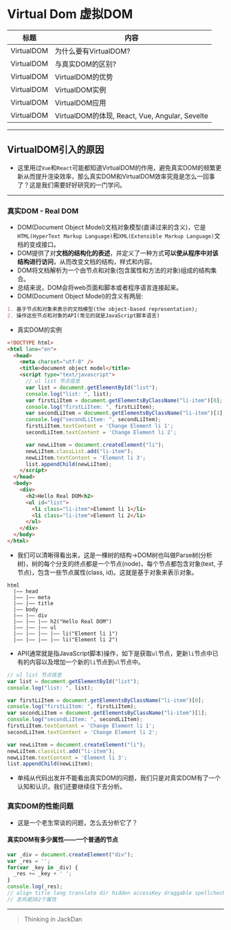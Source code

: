 # Virtual Dom 虚拟DOM

| 标题       | 内容                                           |
| ---------- | ---------------------------------------------- |
| VirtualDOM | 为什么要有VirtualDOM?                          |
| VirtualDOM | 与真实DOM的区别?                               |
| VirtualDOM | VirtualDOM的优势                               |
| VirtualDOM | VirtualDOM实例                                 |
| VirtualDOM | VirtualDOM应用                                 |
| VirtualDOM | VirtualDOM的体现, React, Vue, Angular, Sevelte |


------
## VirtualDOM引入的原因

- 这里用过`Vue`和`React`可能都知道VirtualDOM的作用，避免真实DOM的频繁更新从而提升渲染效率，那么真实DOM和VirtualDOM效率究竟是怎么一回事了？这是我们需要好好研究的一门学问。

------
### 真实DOM - Real DOM

- DOM(Document Object Model)文档对象模型(直译过来的含义)，它是`HTML(HyperText Markup Language)`和`XML(Extensible Markup Language)`文档的变成接口。
- DOM提供了对**文档的结构化的表述**，并定义了一种方式**可以使从程序中对该结构进行访问**，从而改变文档的结构，样式和内容。
- DOM将文档解析为一个由节点和对象(包含属性和方法的对象)组成的结构集合。
- 总结来说，DOM会将web页面和脚本或者程序语言连接起来。
- DOM(Document Object Model)的含义有两层:

```md
1. 基于节点和对象来表示的文档模型(the object-based representation);
2. 操作这些节点和对象的API(常见的就是JavaScript脚本语言)
```

- 真实DOM的实例

```html
<!DOCTYPE html>
<html lane="en">
  <head>
    <meta charset="utf-8" />
    <title>document object model</title>
    <script type="text/javascript">
      // ul list 节点信息
      var list = document.getElementById("list");
      console.log("list: ", list);
      var firstLiItem = document.getElementsByClassName("li-item")[0];
      console.log("firstLiItem: ", firstLiItem);
      var secondLiItem = document.getElementsByClassName("li-item")[1];
      console.log("secondLiItem: ", secondLiItem);
      firstLiItem.textContent = 'Change Element li 1';
      secondLiItem.textContent = 'Change Element li 2';

      var newLiItem = document.createElement("li"); 
      newLiItem.classList.add("li-item");
      newLiItem.textContent = 'Element li 3';
      list.appendChild(newLiItem);
    </script> 
  </head>
  <body>
    <div>
      <h2>Hello Real DOM<h2>
      <ul id="list">
        <li class="li-item">Element li 1</li>
        <li class="li-item">Element li 2</li>
      </ul>
    </div>
  </body>
</html>
```

- 我们可以清晰得看出来，这是一棵树的结构->DOM树也叫做Parse树(分析树)，树的每个分支的终点都是一个节点(node)，每个节点都包含对象(text, 子节点)，包含一些节点属性(class, id)。这就是基于对象来表示对象。

```
html
  |—— head
  |—— |—— meta
  |—— |—— title
  |—— body
  |—— |—— div
  |—— |—— |—— h2("Hello Real DOM")
  |—— |—— |—— ul
  |—— |—— |—— |—— li("Element li 1")
  |—— |—— |—— |—— li("Element li 2")
```

- API(通常就是指JavaScript脚本)操作，如下是获取`ul`节点，更新`li`节点中已有的内容以及增加一个新的`li`节点到`ul`节点中。

```javascript
// ul list 节点信息
var list = document.getElementById("list");
console.log("list: ", list);

var firstLiItem = document.getElementsByClassName("li-item")[0];
console.log("firstLiItem: ", firstLiItem);
var secondLiItem = document.getElementsByClassName("li-item")[1];
console.log("secondLiItem: ", secondLiItem);
firstLiItem.textContent = 'Change Element li 1';
secondLiItem.textContent = 'Change Element li 2';

var newLiItem = document.createElement("li"); 
newLiItem.classList.add("li-item");
newLiItem.textContent = 'Element li 3';
list.appendChild(newLiItem);
```

- 单纯从代码出发并不能看出真实DOM的问题，我们只是对真实DOM有了一个认知和认识，我们还要继续往下去分析。

### 真实DOM的性能问题

- 这是一个老生常谈的问题，怎么去分析它了？

#### 真实DOM有多少属性——一个普通的节点

```javascript
var _div = document.createElement("div");
var _res = '';
for(var _key in _div) {
  _res += _key + ' '; 
}
console.log(_res);
// align title lang translate dir hidden accessKey draggable spellcheck autocapitalize contentEditable isContentEditable inputMode offsetParent offsetTop offsetLeft offsetWidth offsetHeight style innerText outerText onbeforexrselect onabort onblur oncancel oncanplay oncanplaythrough onchange onclick onclose oncontextmenu oncuechange ondblclick ondrag ondragend ondragenter ondragleave ondragover ondragstart ondrop ondurationchange onemptied onended onerror onfocus onformdata oninput oninvalid onkeydown onkeypress onkeyup onload onloadeddata onloadedmetadata onloadstart onmousedown onmouseenter onmouseleave onmousemove onmouseout onmouseover onmouseup onmousewheel onpause onplay onplaying onprogress onratechange onreset onresize onscroll onsecuritypolicyviolation onseeked onseeking onselect onslotchange onstalled onsubmit onsuspend ontimeupdate ontoggle onvolumechange onwaiting onwebkitanimationend onwebkitanimationiteration onwebkitanimationstart onwebkittransitionend onwheel onauxclick ongotpointercapture onlostpointercapture onpointerdown onpointermove onpointerup onpointercancel onpointerover onpointerout onpointerenter onpointerleave onselectstart onselectionchange onanimationend onanimationiteration onanimationstart ontransitionrun ontransitionstart ontransitionend ontransitioncancel oncopy oncut onpaste dataset nonce autofocus tabIndex attachInternals blur click focus enterKeyHint virtualKeyboardPolicy onpointerrawupdate namespaceURI prefix localName tagName id className classList slot attributes shadowRoot part assignedSlot innerHTML outerHTML scrollTop scrollLeft scrollWidth scrollHeight clientTop clientLeft clientWidth clientHeight attributeStyleMap onbeforecopy onbeforecut onbeforepaste onsearch elementTiming onfullscreenchange onfullscreenerror onwebkitfullscreenchange onwebkitfullscreenerror children firstElementChild lastElementChild childElementCount previousElementSibling nextElementSibling after animate append attachShadow before closest computedStyleMap getAttribute getAttributeNS getAttributeNames getAttributeNode getAttributeNodeNS getBoundingClientRect getClientRects getElementsByClassName getElementsByTagName getElementsByTagNameNS getInnerHTML hasAttribute hasAttributeNS hasAttributes hasPointerCapture insertAdjacentElement insertAdjacentHTML insertAdjacentText matches prepend querySelector querySelectorAll releasePointerCapture remove removeAttribute removeAttributeNS removeAttributeNode replaceChildren replaceWith requestFullscreen requestPointerLock scroll scrollBy scrollIntoView scrollIntoViewIfNeeded scrollTo setAttribute setAttributeNS setAttributeNode setAttributeNodeNS setPointerCapture toggleAttribute webkitMatchesSelector webkitRequestFullScreen webkitRequestFullscreen ariaAtomic ariaAutoComplete ariaBusy ariaChecked ariaColCount ariaColIndex ariaColSpan ariaCurrent ariaDescription ariaDisabled ariaExpanded ariaHasPopup ariaHidden ariaKeyShortcuts ariaLabel ariaLevel ariaLive ariaModal ariaMultiLine ariaMultiSelectable ariaOrientation ariaPlaceholder ariaPosInSet ariaPressed ariaReadOnly ariaRelevant ariaRequired ariaRoleDescription ariaRowCount ariaRowIndex ariaRowSpan ariaSelected ariaSetSize ariaSort ariaValueMax ariaValueMin ariaValueNow ariaValueText getAnimations nodeType nodeName baseURI isConnected ownerDocument parentNode parentElement childNodes firstChild lastChild previousSibling nextSibling nodeValue textContent ELEMENT_NODE ATTRIBUTE_NODE TEXT_NODE CDATA_SECTION_NODE ENTITY_REFERENCE_NODE ENTITY_NODE PROCESSING_INSTRUCTION_NODE COMMENT_NODE DOCUMENT_NODE DOCUMENT_TYPE_NODE DOCUMENT_FRAGMENT_NODE NOTATION_NODE DOCUMENT_POSITION_DISCONNECTED DOCUMENT_POSITION_PRECEDING DOCUMENT_POSITION_FOLLOWING DOCUMENT_POSITION_CONTAINS DOCUMENT_POSITION_CONTAINED_BY DOCUMENT_POSITION_IMPLEMENTATION_SPECIFIC appendChild cloneNode compareDocumentPosition contains getRootNode hasChildNodes insertBefore isDefaultNamespace isEqualNode isSameNode lookupNamespaceURI lookupPrefix normalize removeChild replaceChild addEventListener dispatchEvent removeEventListener
// 总共是302个属性
```

------

> Thinking in JackDan
